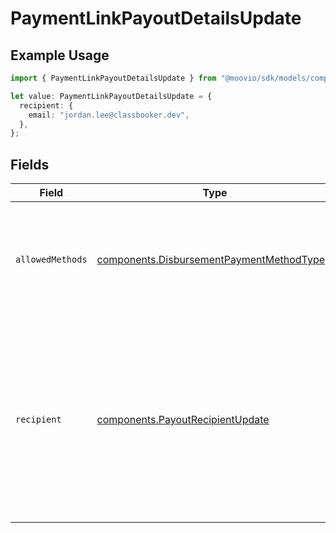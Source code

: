 # PaymentLinkPayoutDetailsUpdate

## Example Usage

```typescript
import { PaymentLinkPayoutDetailsUpdate } from "@moovio/sdk/models/components";

let value: PaymentLinkPayoutDetailsUpdate = {
  recipient: {
    email: "jordan.lee@classbooker.dev",
  },
};
```

## Fields

| Field                                                                                                                                        | Type                                                                                                                                         | Required                                                                                                                                     | Description                                                                                                                                  |
| -------------------------------------------------------------------------------------------------------------------------------------------- | -------------------------------------------------------------------------------------------------------------------------------------------- | -------------------------------------------------------------------------------------------------------------------------------------------- | -------------------------------------------------------------------------------------------------------------------------------------------- |
| `allowedMethods`                                                                                                                             | [components.DisbursementPaymentMethodType](../../models/components/disbursementpaymentmethodtype.md)[]                                       | :heavy_minus_sign:                                                                                                                           | A list of payment methods that should be supported for this payment link.                                                                    |
| `recipient`                                                                                                                                  | [components.PayoutRecipientUpdate](../../models/components/payoutrecipientupdate.md)                                                         | :heavy_minus_sign:                                                                                                                           | Specify the intended recipient of the payout.<br/><br/>This information will be used to authenticate the end user when they follow the payment link. |